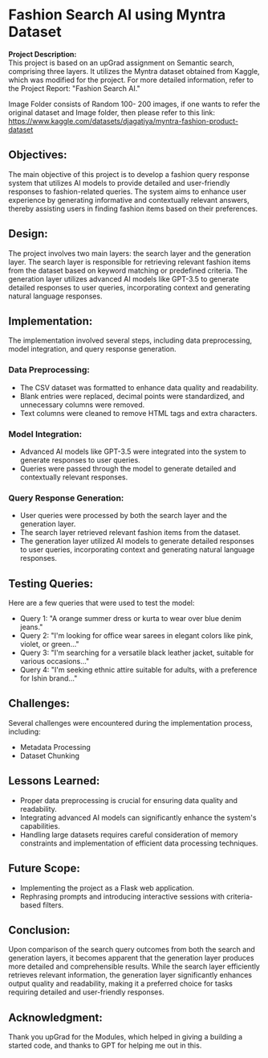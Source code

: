 # Fashion Search AI using Myntra Dataset

**Project Description:**  
This project is based on an upGrad assignment on Semantic search, comprising three layers. It utilizes the Myntra dataset obtained from Kaggle, which was modified for the project. For more detailed information, refer to the Project Report: "Fashion Search AI."

Image Folder consists of Random 100- 200 images, if one wants to refer the original dataset and Image folder, then please refer to this link: https://www.kaggle.com/datasets/djagatiya/myntra-fashion-product-dataset

## Objectives:
The main objective of this project is to develop a fashion query response system that utilizes AI models to provide detailed and user-friendly responses to fashion-related queries. The system aims to enhance user experience by generating informative and contextually relevant answers, thereby assisting users in finding fashion items based on their preferences.

## Design:
The project involves two main layers: the search layer and the generation layer. The search layer is responsible for retrieving relevant fashion items from the dataset based on keyword matching or predefined criteria. The generation layer utilizes advanced AI models like GPT-3.5 to generate detailed responses to user queries, incorporating context and generating natural language responses.

## Implementation:
The implementation involved several steps, including data preprocessing, model integration, and query response generation.

### Data Preprocessing:
- The CSV dataset was formatted to enhance data quality and readability.
- Blank entries were replaced, decimal points were standardized, and unnecessary columns were removed.
- Text columns were cleaned to remove HTML tags and extra characters.

### Model Integration:
- Advanced AI models like GPT-3.5 were integrated into the system to generate responses to user queries.
- Queries were passed through the model to generate detailed and contextually relevant responses.

### Query Response Generation:
- User queries were processed by both the search layer and the generation layer.
- The search layer retrieved relevant fashion items from the dataset.
- The generation layer utilized AI models to generate detailed responses to user queries, incorporating context and generating natural language responses.

## Testing Queries:
Here are a few queries that were used to test the model:
- Query 1: "A orange summer dress or kurta to wear over blue denim jeans."
- Query 2: "I'm looking for office wear sarees in elegant colors like pink, violet, or green..."
- Query 3: "I'm searching for a versatile black leather jacket, suitable for various occasions..."
- Query 4: "I'm seeking ethnic attire suitable for adults, with a preference for Ishin brand..."

## Challenges:
Several challenges were encountered during the implementation process, including:
- Metadata Processing
- Dataset Chunking

## Lessons Learned:
- Proper data preprocessing is crucial for ensuring data quality and readability.
- Integrating advanced AI models can significantly enhance the system's capabilities.
- Handling large datasets requires careful consideration of memory constraints and implementation of efficient data processing techniques.

## Future Scope:
- Implementing the project as a Flask web application.
- Rephrasing prompts and introducing interactive sessions with criteria-based filters.

## Conclusion:
Upon comparison of the search query outcomes from both the search and generation layers, it becomes apparent that the generation layer produces more detailed and comprehensible results. While the search layer efficiently retrieves relevant information, the generation layer significantly enhances output quality and readability, making it a preferred choice for tasks requiring detailed and user-friendly responses.

## Acknowledgment:
Thank you upGrad for the Modules, which helped in giving a building a started code, and thanks to GPT for helping me out in this.

